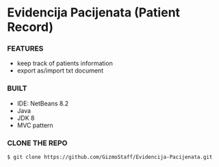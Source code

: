 # Evidencija Pacijenata (Patient Record)




### FEATURES
- keep track of patients information
- export as/import txt document

### BUILT
- IDE: NetBeans 8.2
- Java
- JDK 8
- MVC pattern

### CLONE THE REPO

```
$ git clone https://github.com/GizmoStaff/Evidencija-Pacijenata.git
```


